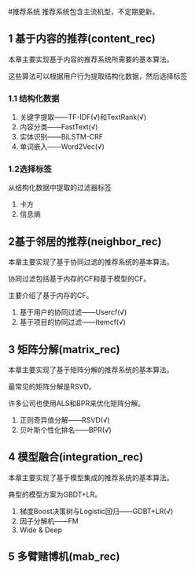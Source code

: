 #推荐系统
推荐系统包含主流机型，不定期更新。

## 1 基于内容的推荐(content_rec)
本章主要实现基于内容的推荐系统所需要的基本算法。

这些算法可以根据用户行为提取结构化数据，然后选择标签
### 1.1 结构化数据
1. 关键字提取——TF-IDF(√)和TextRank(√)
2. 内容分类——FastText(√)
3. 实体识别——BiLSTM-CRF
4. 单词嵌入——Word2Vec(√)
### 1.2选择标签
从结构化数据中提取的过滤器标签
1. 卡方
2. 信息熵


## 2基于邻居的推荐(neighbor_rec)
本章主要实现了基于协同过滤的推荐系统的基本算法。

协同过滤包括基于内存的CF和基于模型的CF。

主要介绍了基于内存的CF。

1. 基于用户的协同过滤——Usercf(√)
2. 基于项目的协同过滤——Itemcf(√)

## 3 矩阵分解(matrix_rec)
本章主要实现了基于矩阵分解的推荐系统的基本算法。

最常见的矩阵分解是RSVD。

许多公司也使用ALS和BPR来优化矩阵分解。

1. 正则奇异值分解——RSVD(√)
2. 贝叶斯个性化排名——BPR(√)

## 4 模型融合(integration_rec)
本章主要实现了基于模型集成的推荐系统的基本算法。

典型的模型方案为GBDT+LR。

1. 梯度Boost决策树与Logistic回归——GDBT+LR(√)
2. 因子分解机——FM
3. Wide & Deep 

## 5 多臂赌博机(mab_rec)